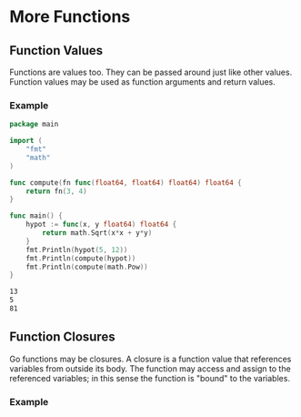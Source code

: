 # More Functions

## Function Values

Functions are values too. They can be passed around just like other values. Function values may be used as function arguments and return values.

### Example

```go
package main

import (
	"fmt"
	"math"
)

func compute(fn func(float64, float64) float64) float64 {
	return fn(3, 4)
}

func main() {
	hypot := func(x, y float64) float64 {
		return math.Sqrt(x*x + y*y)
	}
	fmt.Println(hypot(5, 12))
	fmt.Println(compute(hypot))
	fmt.Println(compute(math.Pow))	
}
```

```bash
13
5
81
```

## Function Closures

Go functions may be closures. A closure is a function value that references variables from outside its body. The function may access and assign to the referenced variables; in this sense the function is "bound" to the variables.

### Example



